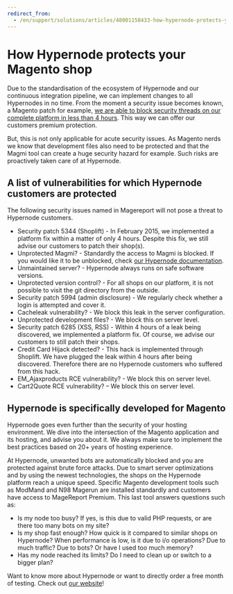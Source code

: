 ```yaml
---
redirect_from:
  - /en/support/solutions/articles/48001158433-how-hypernode-protects-your-magento-shop/
---
```


<!-- source: https://support.hypernode.com/en/support/solutions/articles/48001158433-how-hypernode-protects-your-magento-shop/ -->

# How Hypernode protects your Magento shop

Due to the standardisation of the ecosystem of Hypernode and our continuous integration pipeline, we can implement changes to all Hypernodes in no time. From the moment a security issue becomes known, a Magento patch for example, [we are able to block security threads on our complete platform in less than 4 hours](https://www.hypernode.com/blog/security/how-hypernode-identifies-and-blocks-new-security-threats-within-the-hour). This way we can offer our customers premium protection.

But, this is not only applicable for acute security issues. As Magento nerds we know that development files also need to be protected and that the Magmi tool can create a huge security hazard for example. Such risks are proactively taken care of at Hypernode.

## A list of vulnerabilities for which Hypernode customers are protected

The following security issues named in Magereport will not pose a threat to Hypernode customers.

- Security patch 5344 (Shoplift) - In February 2015, we implemented a platform fix within a matter of only 4 hours. Despite this fix, we still advise our customers to patch their shop(s).
- Unprotected Magmi? - Standardly the access to Magmi is blocked. If you would like it to be unblocked, check [our Hypernode documentation](../../hypernode-platform/tools/unblocking-and-accessing-magmi-for-hypernode.md).
- Unmaintained server? - Hypernode always runs on safe software versions.
- Unprotected version control? - For all shops on our platform, it is not possible to visit the git directory from the outside.
- Security patch 5994 (admin disclosure) - We regularly check whether a login is attempted and cover it.
- Cacheleak vulnerability? - We block this leak in the server configuration.
- Unprotected development files? - We block this on server level.
- Security patch 6285 (XSS, RSS) - Within 4 hours of a leak being discovered, we implemented a platform fix. Of course, we advise our customers to still patch their shops.
- Credit Card Hijack detected? - This hack is implemented through Shoplift. We have plugged the leak within 4 hours after being discovered. Therefore there are no Hypernode customers who suffered from this hack.
- EM_Ajaxproducts RCE vulnerability? - We block this on server level.
- Cart2Quote RCE vulnerability? – We block this on server level.

## Hypernode is specifically developed for Magento

Hypernode goes even further than the security of your hosting environment. We dive into the intersection of the Magento application and its hosting, and advise you about it. We always make sure to implement the best practices based on 20+ years of hosting experience.

At Hypernode, unwanted bots are automatically blocked and you are protected against brute force attacks. Due to smart server optimizations and by using the newest technologies, the shops on the Hypernode platform reach a unique speed. Specific Magento development tools such as ModMand and N98 Magerun are installed standardly and customers have access to MageReport Premium. This last tool answers questions such as:

- Is my node too busy? If yes, is this due to valid PHP requests, or are there too many bots on my site?
- Is my shop fast enough? How quick is it compared to similar shops on Hypernode? When performance is low, is it due to i/o operations? Due to much traffic? Due to bots? Or have I used too much memory?
- Has my node reached its limits? Do I need to clean up or switch to a bigger plan?

Want to know more about Hypernode or want to directly order a free month of testing. Check out [our website](https://www.hypernode.com/)!

